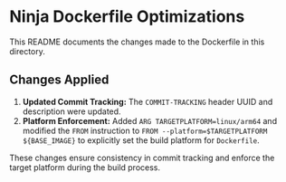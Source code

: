 <!-- COMMIT-TRACKING: UUID-20240730-220000-PLATALL -->
<!-- Description: Update README to reflect Dockerfile optimizations. -->
<!-- Author: GitHub Copilot -->

# Ninja Dockerfile Optimizations

This README documents the changes made to the Dockerfile in this directory.

## Changes Applied

1.  **Updated Commit Tracking:** The `COMMIT-TRACKING` header UUID and description were updated.
2.  **Platform Enforcement:** Added `ARG TARGETPLATFORM=linux/arm64` and modified the `FROM` instruction to `FROM --platform=$TARGETPLATFORM ${BASE_IMAGE}` to explicitly set the build platform for `Dockerfile`.

These changes ensure consistency in commit tracking and enforce the target platform during the build process.
